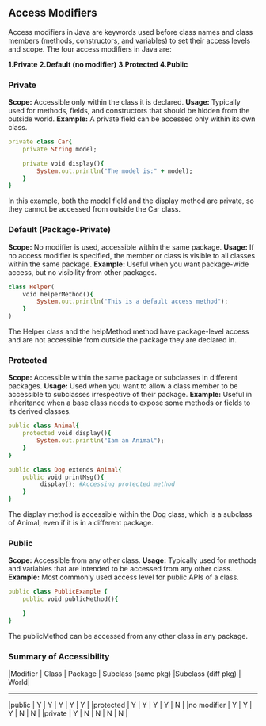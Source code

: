 ## Access Modifiers 

Access modifiers in Java are keywords used before class names and class members (methods, constructors, and variables) to set their access levels and scope. The four access modifiers in Java are:


**1.Private**
**2.Default (no modifier)**
**3.Protected**
**4.Public**


### Private

**Scope:**  Accessible only within the class it is declared.
**Usage:**  Typically used for methods, fields, and constructors that should be hidden from the outside world.
**Example:**  A private field can be accessed only within its own class.

```ruby
private class Car{
    private String model;

    private void display(){
        System.out.println("The model is:" + model);
    }
}

```

In this example, both the model field and the display method are private, so they cannot be accessed from outside the Car class.


### Default (Package-Private) 

**Scope:**  No modifier is used, accessible within the same package.
**Usage:**  If no access modifier is specified, the member or class is visible to all classes within the same package.
**Example:**  Useful when you want package-wide access, but no visibility from other packages.

```ruby
class Helper(
    void helperMethod(){
        System.out.println("This is a default access method");
    }
)
```

The Helper class and the helpMethod method have package-level access and are not accessible from outside the package they are declared in.



### Protected

**Scope:**  Accessible within the same package or subclasses in different packages.
**Usage:**  Used when you want to allow a class member to be accessible to subclasses irrespective of their package.
**Example:**  Useful in inheritance when a base class needs to expose some methods or fields to its derived classes. 

```ruby
public class Animal{
    protected void display(){
        System.out.println("Iam an Animal");
    }
}

public class Dog extends Animal{
    public void printMsg(){
         display(); #Accessing protected method
    }
}
```

The display method is accessible within the Dog class, which is a subclass of Animal, even if it is in a different package.



### Public

**Scope:**  Accessible from any other class.
**Usage:**  Typically used for methods and variables that are intended to be accessed from any other class.
**Example:**  Most commonly used access level for public APIs of a class.

```ruby
public class PublicExample {
    public void publicMethod(){

    }
}
```
The publicMethod can be accessed from any other class in any package. 


### Summary of Accessibility

|Modifier       |  Class	| Package	| Subclass (same pkg)	|Subclass (diff pkg) | World|
 --------------  ----------- ----------- ----------------------- -------------------- ------
|public	        |   Y      	|   Y	    | Y	                    |   Y	             |  Y   |
|protected      |   Y	    |   Y	    | Y	                    |   Y	             |  N   |
|no modifier	|   Y	    |   Y	    | Y	                    |   N	             |  N   |
|private	    |   Y	    |   N	    | N	                    |   N	             |  N   |


